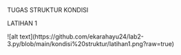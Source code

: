 TUGAS STRUKTUR KONDISI
<P>LATIHAN 1</P>
![alt text](https://github.com/ekarahayu24/lab2-3.py/blob/main/kondisi%20struktur/latihan1.png?raw=true)
